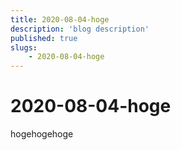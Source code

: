 ```yaml
---
title: 2020-08-04-hoge
description: 'blog description'
published: true
slugs:
    - 2020-08-04-hoge
---
```


# 2020-08-04-hoge

hogehogehoge